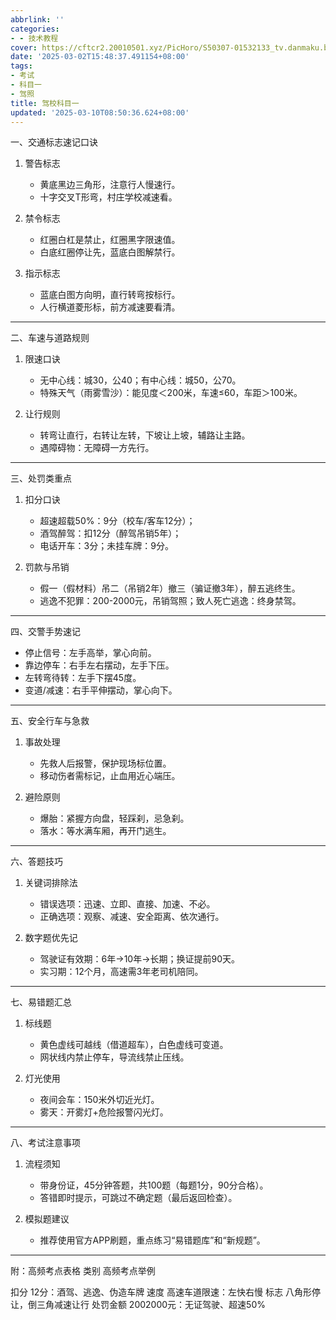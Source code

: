 ```yaml
---
abbrlink: ''
categories:
- - 技术教程
cover: https://cftcr2.20010501.xyz/PicHoro/S50307-01532133_tv.danmaku.bili.png
date: '2025-03-02T15:48:37.491154+08:00'
tags:
- 考试
- 科目一
- 驾照
title: 驾校科目一
updated: '2025-03-10T08:50:36.624+08:00'
---
```

一、交通标志速记口诀

1. 警告标志

   - 黄底黑边三角形，注意行人慢速行。
   - 十字交叉T形弯，村庄学校减速看。
2. 禁令标志

   - 红圈白杠是禁止，红圈黑字限速值。
   - 白底红圈停让先，蓝底白图解禁行。
3. 指示标志

   - 蓝底白图方向明，直行转弯按标行。
   - 人行横道菱形标，前方减速要看清。

---

二、车速与道路规则

1. 限速口诀

   - 无中心线：城30，公40；有中心线：城50，公70。
   - 特殊天气（雨雾雪沙）：能见度＜200米，车速≤60，车距＞100米。
2. 让行规则

   - 转弯让直行，右转让左转，下坡让上坡，辅路让主路。
   - 遇障碍物：无障碍一方先行。

---

三、处罚类重点

1. 扣分口诀

   - 超速超载50%：9分（校车/客车12分）；
   - 酒驾醉驾：扣12分（醉驾吊销5年）；
   - 电话开车：3分；未挂车牌：9分。
2. 罚款与吊销

   - 假一（假材料）吊二（吊销2年）撤三（骗证撤3年），醉五逃终生。
   - 逃逸不犯罪：200-2000元，吊销驾照；致人死亡逃逸：终身禁驾。

---

四、交警手势速记

- 停止信号：左手高举，掌心向前。
- 靠边停车：右手左右摆动，左手下压。
- 左转弯待转：左手下摆45度。
- 变道/减速：右手平伸摆动，掌心向下。

---

五、安全行车与急救

1. 事故处理

   - 先救人后报警，保护现场标位置。
   - 移动伤者需标记，止血用近心端压。
2. 避险原则

   - 爆胎：紧握方向盘，轻踩刹，忌急刹。
   - 落水：等水满车厢，再开门逃生。

---

六、答题技巧

1. 关键词排除法

   - 错误选项：迅速、立即、直接、加速、不必。
   - 正确选项：观察、减速、安全距离、依次通行。
2. 数字题优先记

   - 驾驶证有效期：6年→10年→长期；换证提前90天。
   - 实习期：12个月，高速需3年老司机陪同。

---

七、易错题汇总

1. 标线题

   - 黄色虚线可越线（借道超车），白色虚线可变道。
   - 网状线内禁止停车，导流线禁止压线。
2. 灯光使用

   - 夜间会车：150米外切近光灯。
   - 雾天：开雾灯+危险报警闪光灯。

---

八、考试注意事项

1. 流程须知

   - 带身份证，45分钟答题，共100题（每题1分，90分合格）。
   - 答错即时提示，可跳过不确定题（最后返回检查）。
2. 模拟题建议

   - 推荐使用官方APP刷题，重点练习“易错题库”和“新规题”。

---

附：高频考点表格
类别  高频考点举例

扣分  12分：酒驾、逃逸、伪造车牌
速度  高速车道限速：左快右慢
标志  八角形停让，倒三角减速让行
处罚金额  2002000元：无证驾驶、超速50%
